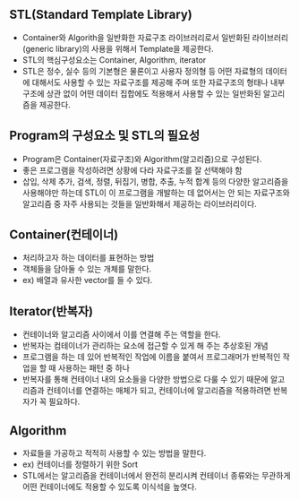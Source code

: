 ## STL(Standard Template Library)

-   Container와 Algorith을 일반화한 자료구조 라이브러리로서 일반화된 라이브러리(generic library)의 사용을 위해서 Template을 제공한다.
-   STL의 핵심구성요소는 Container, Algorithm, iterator
-   STL은 정수, 실수 등의 기본형은 물론이고 사용자 정의형 등 어떤 자료형의 데이터에 대해서도 사용할 수 있는 자료구조를 제공해 주며 또한 자료구조의 형태나 내부 구조에 상관 없이 어떤 데이터 집합에도 적용해서 사용할 수 있는 일반화된 알고리즘을 제공한다.

## Program의 구성요소 및 STL의 필요성

-   Program은 Container(자료구조)와 Algorithm(알고리즘)으로 구성된다.
-   좋은 프로그램을 작성하려면 상황에 다라 자료구조를 잘 선택해야 함
-   삽입, 삭제 추가, 검색, 정렬, 뒤집기, 병합, 추출, 누적 합계 등의 다양한 알고리즘을 사용해야만 하는데 STL이 이 프로그램을 개발하는 데 없어서는 안 되는 자료구조와 알고리즘 중 자주 사용되는 것들을 일반화해서 제공하는 라이브러리이다.

## Container(컨테이너)

-   처리하고자 하는 데이터를 표현하는 방법
-   객체들을 담아둘 수 있는 개체를 말한다.
-   ex) 배열과 유사한 vector를 들 수 있다.

## Iterator(반복자)

-   컨테이너와 알고리즘 사이에서 이를 연결해 주는 역할을 한다.
-   반복자는 컴테이너가 관리하는 요소에 접근할 수 있게 해 주는 추상호된 개념
-   프로그램을 하는 데 있어 반복적인 작업에 이름을 붙여서 프로그래머가 반복적인 작업을 할 때 사용하는 패턴 중 하나
-   반복자를 통해 컨테이너 내의 요소들을 다양한 방법으로 다룰 수 있기 때문에 알고리즘과 컨테이너를 연결하는 매체가 되고, 컨테이너에 알고리즘을 적용하려면 반복자가 꼭 필요하다.

## Algorithm

-   자료들을 가공하고 적적히 사용할 수 있는 방법을 말한다.
-   ex) 컨테이너를 정렬하기 위한 Sort
-   STL에서는 알고리즘을 컨테이너에서 완전히 분리시켜 컨테이너 종류와는 무관하게 어떤 컨테이너에도 적용할 수 있도록 이식석을 높엿다.